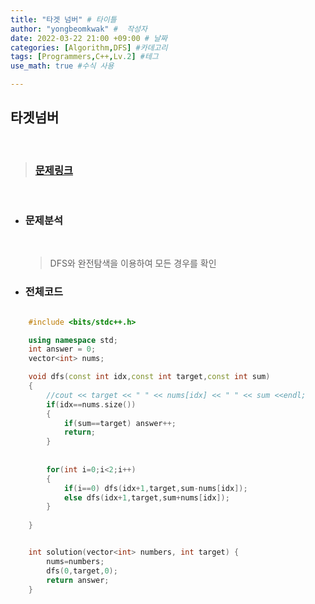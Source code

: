 ```yaml
---
title: "타겟 넘버" # 타이틀 
author: "yongbeomkwak" #  작성자 
date: 2022-03-22 21:00 +09:00 # 날짜  
categories: [Algorithm,DFS] #카데고리 
tags: [Programmers,C++,Lv.2] #테그 
use_math: true #수식 사용

---
```


## 타겟넘버

<br>

> ### [문제링크](https://programmers.co.kr/learn/courses/30/lessons/43165?language=cpp)

<br>

-  ### 문제분석 
    <br>
    
    > DFS와 완전탐색을 이용하여 모든 경우를 확인
 

-   ### 전체코드

~~~ c++

    #include <bits/stdc++.h>

    using namespace std;
    int answer = 0;
    vector<int> nums;

    void dfs(const int idx,const int target,const int sum)
    {
        //cout << target << " " << nums[idx] << " " << sum <<endl;
        if(idx==nums.size())
        {
            if(sum==target) answer++;
            return;
        }
        
        
        for(int i=0;i<2;i++)
        {
            if(i==0) dfs(idx+1,target,sum-nums[idx]);
            else dfs(idx+1,target,sum+nums[idx]);
        }
        
    }


    int solution(vector<int> numbers, int target) {
        nums=numbers;
        dfs(0,target,0);
        return answer;
    }
~~~
